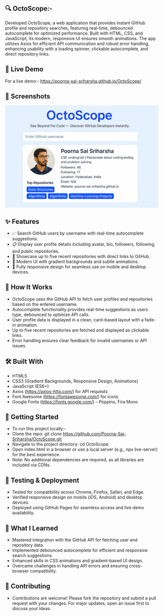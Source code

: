 ## 🔍 OctoScope:-
Developed OctoScope, a web application that provides instant GitHub profile and repository searches, featuring real-time, debounced autocomplete for optimized performance. Built with HTML, CSS, and JavaScript, its modern, responsive UI ensures smooth animations. The app utilizes Axios for efficient API communication and robust error handling, enhancing usability with a loading spinner, clickable autocomplete, and direct repository links.

## 🚀 Live Demo
For a live demo:- https://poorna-sai-sriharsha.github.io/OctoScope/

## 📸 Screenshots
![HashNest UI](OctoScope.png)

## ✨ Features
- ✅ Search GitHub users by username with real-time autocomplete suggestions.</br>
- 📋 Display user profile details including avatar, bio, followers, following, and public repositories.</br>
- 🔗 Showcase up to five recent repositories with direct links to GitHub.</br>
- 🎨 Modern UI with gradient backgrounds and subtle animations.</br>
- 📱 Fully responsive design for seamless use on mobile and desktop devices.

## 🧠 How It Works
- OctoScope uses the GitHub API to fetch user profiles and repositories based on the entered username.</br>
- Autocomplete functionality provides real-time suggestions as users type, debounced to optimize API calls.</br>
- User profile data is displayed in a clean, card-based layout with a fade-in animation.</br>
- Up to five recent repositories are fetched and displayed as clickable links.</br>
- Error handling ensures clear feedback for invalid usernames or API issues.</br>

## 🛠️ Built With
- HTML5
- CSS3 (Gradient Backgrounds, Responsive Design, Animations)
- JavaScript (ES6+)
- Axios (https://axios-http.com/) for API requests
- Font Awesome (https://fontawesome.com/) for icons
- Google Fonts (https://fonts.google.com/) – Poppins, Fira Mono

## 🧰 Getting Started
- To run this project locally:-</br>
- Clone the repo: git clone https://github.com/Poorna-Sai-Sriharsha/OctoScope.git
- Navigate to the project directory: cd OctoScope
- Open index.html in a browser or use a local server (e.g., npx live-server) for the best experience.
- Note: No additional dependencies are required, as all libraries are included via CDNs.

## 🧪 Testing & Deployment
- Tested for compatibility across Chrome, Firefox, Safari, and Edge.
- Verified responsive design on mobile (iOS, Android) and desktop devices.
- Deployed using GitHub Pages for seamless access and live demo availability.

## 📖 What I Learned
- Mastered integration with the GitHub API for fetching user and repository data.
- Implemented debounced autocomplete for efficient and responsive search suggestions.
- Enhanced skills in CSS animations and gradient-based UI design.
- Overcame challenges in handling API errors and ensuring cross-browser compatibility.

## 🤝 Contributing
- Contributions are welcome! Please fork the repository and submit a pull request with your changes. For major updates, open an issue first to discuss your ideas.
